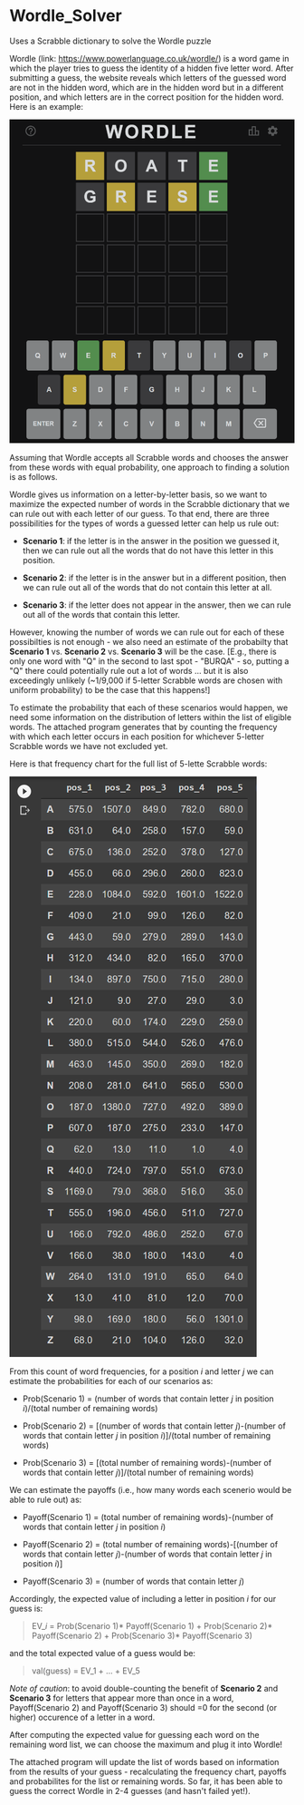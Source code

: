 # Wordle_Solver
Uses a Scrabble dictionary to solve the Wordle puzzle

Wordle (link: https://www.powerlanguage.co.uk/wordle/) is a word game in which the player tries to guess the identity of a hidden five letter word. After submitting a guess, the website reveals which letters of the guessed word are not in the hidden word, which are in the hidden word but in a different position, and which letters are in the correct position for the hidden word. Here is an example:

![alt text](https://github.com/pjconnell/Wordle_Solver/blob/main/Wordle_Pic.PNG)

Assuming that Wordle accepts all Scrabble words and chooses the answer from these words with equal probability, one approach to finding a solution is as follows.

Wordle gives us information on a letter-by-letter basis, so we want to maximize the expected number of words in the Scrabble dictionary that we can rule out with each letter of our guess. To that end, there are three possibilities for the types of words a guessed letter can help us rule out:

- **Scenario 1**: if the letter is in the answer in the position we guessed it, then we can rule out all the words that do not have this letter in this position. 

- **Scenario 2**: if the letter is in the answer but in a different position, then we can rule out all of the words that do not contain this letter at all.

- **Scenario 3**: if the letter does not appear in the answer, then we can rule out all of the words that contain this letter.

However, knowing the number of words we can rule out for each of these possibilties is not enough - we also need an estimate of the probabilty that **Scenario 1** vs. **Scenario 2** vs. **Scenario 3** will be the case. [E.g., there is only one word with "Q" in the second to last spot - "BURQA" - so, putting a "Q" there could potentially rule out a lot of words ... but it is also exceedingly unlikely (~1/9,000 if 5-letter Scrabble words are chosen with uniform probability) to be the case that this happens!]

To estimate the probability that each of these scenarios would happen, we need some information on the distribution of letters within the list of eligible words. The attached program generates that by counting the frequency with which each letter occurs in each position for whichever 5-letter Scrabble words we have not excluded yet.

Here is that frequency chart for the full list of 5-lette Scrabble words:

![alt text](https://github.com/pjconnell/Wordle_Solver/blob/main/letter_freq.PNG)

From this count of word frequencies, for a position *i* and letter *j* we can estimate the probabilities for each of our scenarios as:

- Prob(Scenario 1) = (number of words that contain letter *j* in position *i*)/(total number of remaining words)

- Prob(Scenario 2) = [(number of words that contain letter *j*)-(number of words that contain letter *j* in position *i*)]/(total number of remaining words)

- Prob(Scenario 3) = [(total number of remaining words)-(number of words that contain letter *j*)]/(total number of remaining words)

We can estimate the payoffs (i.e., how many words each scenerio would be able to rule out) as:

- Payoff(Scenario 1) = (total number of remaining words)-(number of words that contain letter *j* in position *i*)

- Payoff(Scenario 2) = (total number of remaining words)-[(number of words that contain letter *j*)-(number of words that contain letter *j* in position *i*)]

- Payoff(Scenario 3) = (number of words that contain letter *j*)

Accordingly, the expected value of including a letter in position *i* for our guess is: 

> EV_*i* = Prob(Scenario 1)* Payoff(Scenario 1) + Prob(Scenario 2)* Payoff(Scenario 2) + Prob(Scenario 3)* Payoff(Scenario 3)

and the total expected value of a guess would be:

> val(guess) = EV_1 + ... + EV_5

*Note of caution*: to avoid double-counting the benefit of **Scenario 2** and **Scenario 3** for letters that appear more than once in a word, Payoff(Scenario 2) and Payoff(Scenario 3) should =0 for the second (or higher) occurence of a letter in a word.

After computing the expected value for guessing each word on the remaining word list, we can choose the maximum and plug it into Wordle!

The attached program will update the list of words based on information from the results of your guess - recalculating the frequency chart, payoffs and probabilites for the list or remaining words. So far, it has been able to guess the correct Wordle in 2-4 guesses (and hasn't failed yet!).
